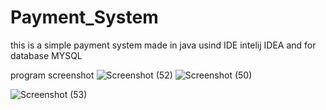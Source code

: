 # Payment_System
this is a simple payment system made in java usind IDE intelij IDEA and for database MYSQL

program screenshot
![Screenshot (52)](https://user-images.githubusercontent.com/78782330/135306128-c5c8b418-ac99-4567-9145-196a4e27cff2.png)
![Screenshot (50)](https://user-images.githubusercontent.com/78782330/135306228-54e67863-d5e9-4564-8f30-acc3151c3ce7.png)

![Screenshot (53)](https://user-images.githubusercontent.com/78782330/135306252-eb15cd5f-f30d-4734-b74f-ad1702456a05.png)
